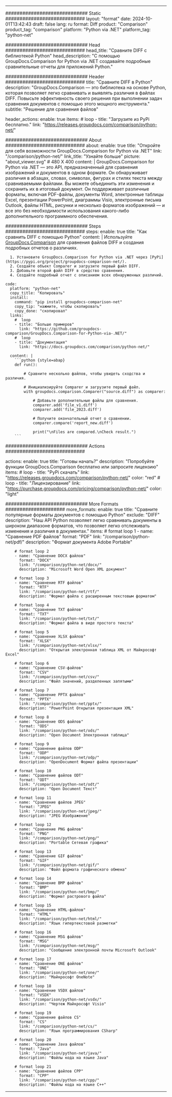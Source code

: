 
---
############################# Static ############################
layout: "format"
date:  2024-10-01T13:42:43
draft: false
lang: ru
format: Diff
product: "Comparison"
product_tag: "comparison"
platform: "Python via .NET"
platform_tag: "python-net"

############################# Head ############################
head_title: "Сравните DIFF с библиотекой Python"
head_description: "С помощью GroupDocs.Comparison for Python via .NET создавайте подробные сравнительные отчеты для приложений Python."

############################# Header ############################
title: "Сравните DIFF в Python" 
description: "GroupDocs.Comparison — это библиотека на основе Python, которая позволяет легко сравнивать и выявлять различия в файлах DIFF. Повысьте эффективность своего решения при выполнении задач сравнения документов с помощью этого мощного инструмента."
subtitle: "Решение для сравнения файлов" 

header_actions:
  enable: true
  items:
    #  loop
    - title: "Загрузите из PyPi бесплатно."
      link: "https://releases.groupdocs.com/comparison/python-net/"
      
############################# About ############################
about:
    enable: true
    title: "Откройте для себя возможности GroupDocs.Comparison for Python via .NET"
    link: "/comparison/python-net/"
    link_title: "Узнайте больше"
    picture: "about_viewer.svg" # 480 X 400
    content: |
       GroupDocs.Comparison for Python via .NET — это API, предназначенный для сравнения изображений и документов в одном формате. Он обнаруживает различия в абзацах, словах, символах, фигурах и стилях текста между сравниваемыми файлами. Вы можете объединить эти изменения и сохранить их в итоговый документ. Он поддерживает различные форматы, включая PDF-файлы, документы Word, электронные таблицы Excel, презентации PowerPoint, диаграммы Visio, электронные письма Outlook, файлы HTML, рисунки и несколько форматов изображений — и все это без необходимости использования какого-либо дополнительного программного обеспечения.

############################# Steps ############################
steps:
    enable: true
    title: "Как сравнить DIFF с помощью Python"
    content: |
      Используйте [GroupDocs.Comparison](https://products.groupdocs.com/comparison/python-net/) для сравнения файлов DIFF и создания подробных отчетов о различиях.
      
      1. Установите GroupDocs.Comparison for Python via .NET через [PyPi](https://pypi.org/project/groupdocs-comparison-net/).
      2. Создайте объект Comparer и загрузите первый файл DIFF.
      3. Добавьте второй файл DIFF в средство сравнения.
      4. Создайте подробный отчет с описанием всех обнаруженных различий.
   
    code:
      platform: "python-net"
      copy_title: "Копировать"
      install:
        command: "pip install groupdocs-comparison-net"
        copy_tip: "нажмите, чтобы скопировать"
        copy_done: "скопировал"
      links:
        #  loop
        - title: "Больше примеров"
          link: "https://github.com/groupdocs-comparison/GroupDocs.Comparison-for-Python-via-.NET/"
        #  loop
        - title: "Документация"
          link: "https://docs.groupdocs.com/comparison/python-net/"
          
      content: |
        ```python {style=abap}
        def run():

            # Сравните несколько файлов, чтобы увидеть сходства и различия.

            # Инициализируйте Comparer и загрузите первый файл.
            with groupdocs.comparison.Comparer("source.diff") as comparer:

                # Добавьте дополнительные файлы для сравнения.
                comparer.add('file_v1.diff')
                comparer.add('file_2023.diff')

                # Получите окончательный отчет о сравнении.
                comparer.compare('report_new.diff')

                print("\nFiles are compared.\nCheck result.")
        ```            

############################# Actions ############################

actions:
  enable: true
  title: "Готовы начать?"
  description: "Попробуйте функции GroupDocs.Comparison бесплатно или запросите лицензию"
  items:
    #  loop
    - title: "PyPi скачать"
      link: "https://releases.groupdocs.com/comparison/python-net/"
      color: "red"
        #  loop
    - title: "Лицензирование"
      link: "https://purchase.groupdocs.com/pricing/comparison/python-net/"
      color: "light"


############################# More Formats #####################
more_formats:
    enable: true
    title: "Сравните популярные форматы документов с помощью Python"
    exclude: "DIFF"
    description: "Наш API Python позволяет легко сравнивать документы в широком диапазоне форматов, что позволяет легко отслеживать изменения и различия в документах."
    items: 
        # format loop 1
        - name: "Сравнение PDF файлов"
          format: "PDF"
          link: "/comparison/python-net/pdf/"
          description: "Формат документа Adobe Portable"

        # format loop 2
        - name: "Сравнение DOCX файлов"
          format: "DOCX"
          link: "/comparison/python-net/docx/"
          description: "Microsoft Word Open XML документ"

        # format loop 3
        - name: "Сравнение RTF файлов"
          format: "RTF"
          link: "/comparison/python-net/rtf/"
          description: "Формат файла с расширенным текстовым форматом"

        # format loop 4
        - name: "Сравнение TXT файлов"
          format: "TXT"
          link: "/comparison/python-net/txt/"
          description: "Формат файла в виде простого текста"

        # format loop 5
        - name: "Сравнение XLSX файлов"
          format: "XLSX"
          link: "/comparison/python-net/xlsx/"
          description: "Открытая электронная таблица XML от Майкрософт Excel"

        # format loop 6
        - name: "Сравнение CSV-файлов"
          format: "CSV"
          link: "/comparison/python-net/csv/"
          description: "Файл значений, разделенных запятыми"

        # format loop 7
        - name: "Сравнение PPTX файлов"
          format: "PPTX"
          link: "/comparison/python-net/pptx/"
          description: "PowerPoint Открытая презентация XML"

        # format loop 8
        - name: "Сравнение ODS файлов"
          format: "ODS"
          link: "/comparison/python-net/ods/"
          description: "Open Document Электронная таблица"

        # format loop 9
        - name: "Сравнение файлов ODP"
          format: "ODP"
          link: "/comparison/python-net/odp/"
          description: "OpenDocument Формат файла презентации"

        # format loop 10
        - name: "Сравнение файлов ODT"
          format: "ODT"
          link: "/comparison/python-net/odt/"
          description: "Open Document Текст"

        # format loop 11
        - name: "Сравнение файлов JPEG"
          format: "JPEG"
          link: "/comparison/python-net/jpeg/"
          description: "JPEG Изображение"

        # format loop 12
        - name: "Сравнение PNG файлов"
          format: "PNG"
          link: "/comparison/python-net/png/"
          description: "Portable Сетевая графика"

        # format loop 13
        - name: "Сравнение GIF файлов"
          format: "GIF"
          link: "/comparison/python-net/gif/"
          description: "Файл формата графического обмена"

        # format loop 14
        - name: "Сравнение BMP файлов"
          format: "BMP"
          link: "/comparison/python-net/bmp/"
          description: "Формат растрового файла"

        # format loop 15
        - name: "Сравнение HTML-файлов"
          format: "HTML"
          link: "/comparison/python-net/html/"
          description: "Язык гипертекстовой разметки"

        # format loop 16
        - name: "Сравнение MSG файлов"
          format: "MSG"
          link: "/comparison/python-net/msg/"
          description: "Сообщение электронной почты Microsoft Outlook"

        # format loop 17
        - name: "Сравнение ONE файлов"
          format: "ONE"
          link: "/comparison/python-net/one/"
          description: "Майкрософт OneNote"

        # format loop 18
        - name: "Сравнение VSDX файлов"
          format: "VSDX"
          link: "/comparison/python-net/vsdx/"
          description: "Чертеж Майкрософт Visio"

        # format loop 19
        - name: "Сравнение файлов CS"
          format: "CS"
          link: "/comparison/python-net/cs/"
          description: "Язык программирования CSharp"

        # format loop 20
        - name: "Сравнение Java файлов"
          format: "Java"
          link: "/comparison/python-net/java/"
          description: "Файлы кода на языке Java"
          
        # format loop 21
        - name: "Сравнение файлов CPP"
          format: "CPP"
          link: "/comparison/python-net/cpp/"
          description: "Файлы кода на языке C++"
---